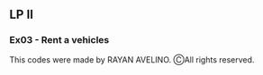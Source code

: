 ## LP II ##

### Ex03 - Rent a vehicles ###

This codes were made by RAYAN AVELINO. ⒸAll rights reserved.
